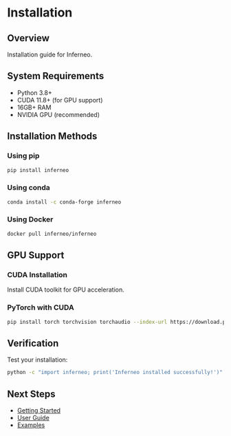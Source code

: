 # Installation

## Overview

Installation guide for Inferneo.

## System Requirements

- Python 3.8+
- CUDA 11.8+ (for GPU support)
- 16GB+ RAM
- NVIDIA GPU (recommended)

## Installation Methods

### Using pip

```bash
pip install inferneo
```

### Using conda

```bash
conda install -c conda-forge inferneo
```

### Using Docker

```bash
docker pull inferneo/inferneo
```

## GPU Support

### CUDA Installation

Install CUDA toolkit for GPU acceleration.

### PyTorch with CUDA

```bash
pip install torch torchvision torchaudio --index-url https://download.pytorch.org/whl/cu118
```

## Verification

Test your installation:

```bash
python -c "import inferneo; print('Inferneo installed successfully!')"
```

## Next Steps

- [Getting Started](getting-started.md)
- [User Guide](user-guide/)
- [Examples](examples/) 